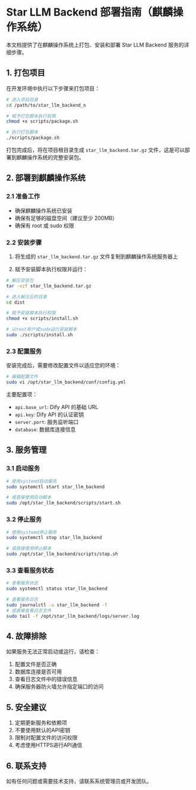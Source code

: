 # Star LLM Backend 部署指南（麒麟操作系统）

本文档提供了在麒麟操作系统上打包、安装和部署 Star LLM Backend 服务的详细步骤。

## 1. 打包项目

在开发环境中执行以下步骤来打包项目：

```bash
# 进入项目目录
cd /path/to/star_llm_backend_n

# 赋予打包脚本执行权限
chmod +x scripts/package.sh

# 执行打包脚本
./scripts/package.sh
```

打包完成后，将在项目根目录生成 `star_llm_backend.tar.gz` 文件，这是可以部署到麒麟操作系统的完整安装包。

## 2. 部署到麒麟操作系统

### 2.1 准备工作

- 确保麒麟操作系统已安装
- 确保有足够的磁盘空间（建议至少 200MB）
- 确保有 root 或 sudo 权限

### 2.2 安装步骤

1. 将生成的 `star_llm_backend.tar.gz` 文件复制到麒麟操作系统服务器上

2. 赋予安装脚本执行权限并运行：

```bash
# 解压安装包
tar -xzf star_llm_backend.tar.gz

# 进入解压后的目录
cd dist

# 赋予安装脚本执行权限
chmod +x scripts/install.sh

# 以root用户或sudo运行安装脚本
sudo ./scripts/install.sh
```

### 2.3 配置服务

安装完成后，需要修改配置文件以适应您的环境：

```bash
# 编辑配置文件
sudo vi /opt/star_llm_backend/conf/config.yml
```

主要配置项：
- `api.base_url`: Dify API 的基础 URL
- `api.key`: Dify API 的认证密钥
- `server.port`: 服务监听端口
- `database`: 数据库连接信息

## 3. 服务管理

### 3.1 启动服务

```bash
# 使用systemd启动服务
sudo systemctl start star_llm_backend

# 或直接使用启动脚本
sudo /opt/star_llm_backend/scripts/start.sh
```

### 3.2 停止服务

```bash
# 使用systemd停止服务
sudo systemctl stop star_llm_backend

# 或直接使用停止脚本
sudo /opt/star_llm_backend/scripts/stop.sh
```

### 3.3 查看服务状态

```bash
# 查看服务状态
sudo systemctl status star_llm_backend

# 查看服务日志
sudo journalctl -u star_llm_backend -f
# 或直接查看日志文件
sudo tail -f /opt/star_llm_backend/logs/server.log
```

## 4. 故障排除

如果服务无法正常启动或运行，请检查：

1. 配置文件是否正确
2. 数据库连接是否可用
3. 查看日志文件中的错误信息
4. 确保服务器防火墙允许指定端口的访问

## 5. 安全建议

1. 定期更新服务和依赖项
2. 不要使用默认的API密钥
3. 限制对配置文件的访问权限
4. 考虑使用HTTPS进行API通信

## 6. 联系支持

如有任何问题或需要技术支持，请联系系统管理员或开发团队。